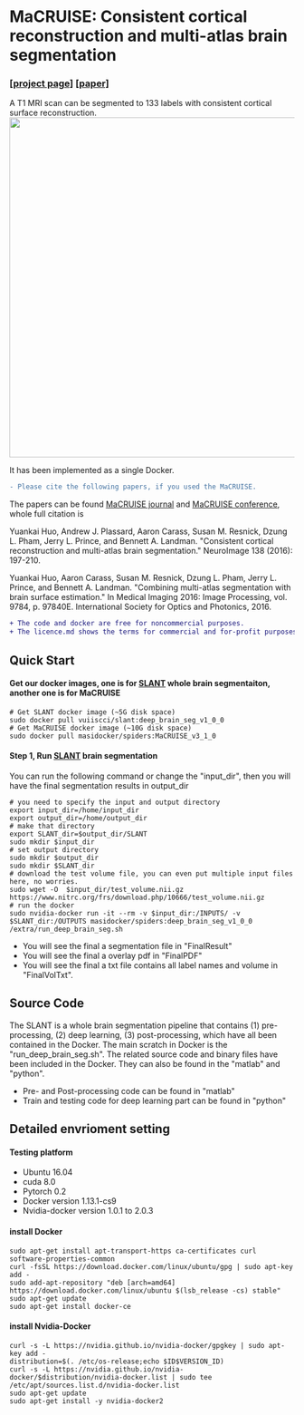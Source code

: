 # MaCRUISE: Consistent cortical reconstruction and multi-atlas brain segmentation 
### [[project page]](https://github.com/MASILab/MaCRUISE)   [[paper]](https://www.ncbi.nlm.nih.gov/pubmed/27184203)

A T1 MRI scan can be segmented to 133 labels with consistent cortical surface reconstruction.
<img src="https://ars.els-cdn.com/content/image/1-s2.0-S1053811916301501-fx1_lrg.jpg" width="600px"/>

It has been implemented as a single Docker.
```diff
- Please cite the following papers, if you used the MaCRUISE.
```
The papers can be found [MaCRUISE journal](https://www.ncbi.nlm.nih.gov/pubmed/27184203) and [MaCRUISE conference](https://www.ncbi.nlm.nih.gov/pmc/articles/PMC4845967/), whole full citation is

Yuankai Huo, Andrew J. Plassard, Aaron Carass, Susan M. Resnick, Dzung L. Pham, Jerry L. Prince, and Bennett A. Landman. "Consistent cortical reconstruction and multi-atlas brain segmentation." NeuroImage 138 (2016): 197-210.

Yuankai Huo, Aaron Carass, Susan M. Resnick, Dzung L. Pham, Jerry L. Prince, and Bennett A. Landman. "Combining multi-atlas segmentation with brain surface estimation." In Medical Imaging 2016: Image Processing, vol. 9784, p. 97840E. International Society for Optics and Photonics, 2016.

```diff
+ The code and docker are free for noncommercial purposes.
+ The licence.md shows the terms for commercial and for-profit purposes.
```

## Quick Start
#### Get our docker images, one is for [SLANT](https://github.com/MASILab/SLANTbrainSeg) whole brain segmentaiton, another one is for MaCRUISE
```
# Get SLANT docker image (~5G disk space)
sudo docker pull vuiiscci/slant:deep_brain_seg_v1_0_0
# Get MaCRUISE docker image (~10G disk space)
sudo docker pull masidocker/spiders:MaCRUISE_v3_1_0
```
#### Step 1, Run [SLANT](https://github.com/MASILab/SLANTbrainSeg)  brain segmentation
You can run the following command or change the "input_dir", then you will have the final segmentation results in output_dir
```
# you need to specify the input and output directory
export input_dir=/home/input_dir   
export output_dir=/home/output_dir
# make that directory
export SLANT_dir=$output_dir/SLANT
sudo mkdir $input_dir
# set output directory
sudo mkdir $output_dir
sudo mkdir $SLANT_dir
# download the test volume file, you can even put multiple input files here, no worries.
sudo wget -O  $input_dir/test_volume.nii.gz  https://www.nitrc.org/frs/download.php/10666/test_volume.nii.gz
# run the docker
sudo nvidia-docker run -it --rm -v $input_dir:/INPUTS/ -v $SLANT_dir:/OUTPUTS masidocker/spiders:deep_brain_seg_v1_0_0 /extra/run_deep_brain_seg.sh
```
- You will see the final a segmentation file in "FinalResult"
- You will see the final a overlay pdf in "FinalPDF"
- You will see the final a txt file contains all label names and volume in "FinalVolTxt".

## Source Code
The SLANT is a whole brain segmentation pipeline that contains (1) pre-processing, (2) deep learning, (3) post-processing, which have all been contained in the Docker. The main scratch in Docker is the "run_deep_brain_seg.sh". The related source code and binary files have been included in the Docker. They can also be found in the "matlab" and "python".

- Pre- and Post-processing code can be found in "matlab"
- Train and testing code for deep learning part can be found in "python"

## Detailed envrioment setting  

#### Testing platform
- Ubuntu 16.04
- cuda 8.0
- Pytorch 0.2
- Docker version 1.13.1-cs9
- Nvidia-docker version 1.0.1 to 2.0.3


#### install Docker
```
sudo apt-get install apt-transport-https ca-certificates curl software-properties-common
curl -fsSL https://download.docker.com/linux/ubuntu/gpg | sudo apt-key add -
sudo add-apt-repository "deb [arch=amd64] https://download.docker.com/linux/ubuntu $(lsb_release -cs) stable"
sudo apt-get update
sudo apt-get install docker-ce
```

#### install Nvidia-Docker
```
curl -s -L https://nvidia.github.io/nvidia-docker/gpgkey | sudo apt-key add -
distribution=$(. /etc/os-release;echo $ID$VERSION_ID)
curl -s -L https://nvidia.github.io/nvidia-docker/$distribution/nvidia-docker.list | sudo tee /etc/apt/sources.list.d/nvidia-docker.list
sudo apt-get update
sudo apt-get install -y nvidia-docker2
```


